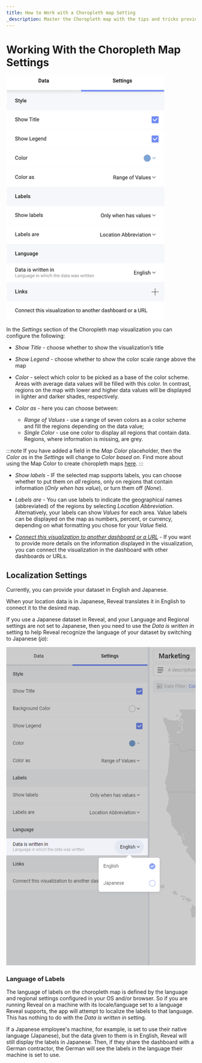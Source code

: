 ```yaml
---
title: How to Work with a Choropleth map Setting
_description: Master the Choropleth map with the tips and tricks provided on this page.
---
```


# Working With the Choropleth Map Settings

![Settings in the Visualization editor of the choropleth map](images/choropleth-map-visualization-settings.png)

In the *Settings* section of the Choropleth map visualization you can configure the following:

  - *Show Title* - choose whether to show the visualization’s title

  - *Show Legend* - choose whether to show the color scale range above the map

  - *Color* - select which color to be picked as a base of the color scheme. Areas with average data values will be filled with this color. In contrast, regions on the map with lower and higher data values will be displayed in lighter and darker shades, respectively.

  - *Color as* - here you can choose between:

      * *Range of Values* - use a range of seven colors as a color scheme and fill the regions depending on the data value;
      * *Single Color* - use one color to display all regions that contain data. Regions, where information is missing, are grey.

:::note
If you have added a field in the *Map Color* placeholder, then the *Color as* in the *Settings* will change to *Color based on*. Find more about using the Map Color to create choropleth maps [here](choropleth-map.md#using-the-map-color-to-create-a-multi-color-choropleth-map).
:::
  - *Show labels* - IF the selected map supports labels, you can choose whether to put them on *all* regions, only on regions that contain information (*Only when has value*), or turn them off (*None*).

  - *Labels are* - You can use labels to indicate the geographical names (abbreviated) of the regions by selecting *Location Abbreviation*. Alternatively, your labels can show *Values* for each area. Value labels can be displayed on the map as numbers, percent, or currency, depending on what formatting you chose for your *Value* field.

  - *[Connect this visualization to another dashboard or a URL](../dashboard-linking.md)* - If you want to provide more details on the information displayed in the visualization, you can connect the visualization in the dashboard with other dashboards or URLs. 
  
## Localization Settings

Currently, you can provide your dataset in English and Japanese.

When your location data is in Japanese, Reveal translates it in English to connect it to the desired map.

If you use a Japanese dataset in Reveal, and your Language and Regional settings are not set to Japanese, then you need to use the *Data is written in* setting to help Reveal recognize the language of your dataset by switching to Japanese (*ja*):

![Choosing Japanese from the dropdown menu of the Data is written in option](images/data-is-written-in-option.png)

### Language of Labels

The language of labels on the choropleth map is defined by the language and regional settings configured in your OS and/or browser. So if you are running Reveal on a machine with its locale/language set to a language Reveal supports, the app will attempt to localize the labels to that language. This has nothing to do with the *Data is written in* setting.

If a Japanese employee's machine, for example, is set to use their native language (Japanese), but the data given to them is in English, Reveal will still display the labels in Japanese. Then, if they share the dashboard with a German contractor, the German will see the labels in the language their machine is set to use.
